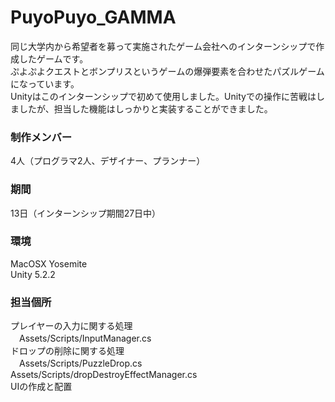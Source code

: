 # PuyoPuyo_GAMMA
同じ大学内から希望者を募って実施されたゲーム会社へのインターンシップで作成したゲームです。</br>
ぷよぷよクエストとボンプリスというゲームの爆弾要素を合わせたパズルゲームになっています。</br>
Unityはこのインターンシップで初めて使用しました。Unityでの操作に苦戦はしましたが、担当した機能はしっかりと実装することができました。


### 制作メンバー
4人（プログラマ2人、デザイナー、プランナー）

### 期間
13日（インターンシップ期間27日中）

### 環境
MacOSX Yosemite</br>
Unity 5.2.2

### 担当個所
プレイヤーの入力に関する処理</br>
　Assets/Scripts/InputManager.cs</br>
ドロップの削除に関する処理</br>
　Assets/Scripts/PuzzleDrop.cs</br>
 Assets/Scripts/dropDestroyEffectManager.cs</br>
UIの作成と配置</br>
